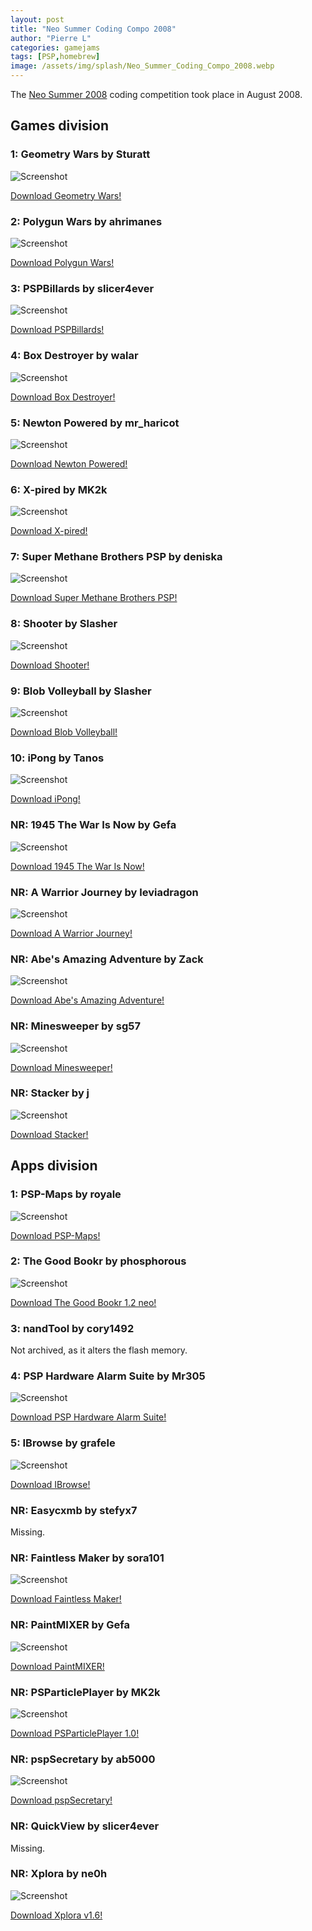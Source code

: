 ```yaml
---
layout: post
title: "Neo Summer Coding Compo 2008"
author: "Pierre L"
categories: gamejams
tags: [PSP,homebrew]
image: /assets/img/splash/Neo_Summer_Coding_Compo_2008.webp
---
```


The [Neo Summer 2008](https://www.neoflash.com/go/index.php/2008/08/22/neo-summer-coding-compo-2008-is-closed-have-67-entries-total/) coding competition took place in August 2008.

## Games division

### 1: Geometry Wars by Sturatt

![Screenshot](https://github.com/PSP-Archive/PSP-Archive.github.io/raw/gh-pages/assets/img/snaps/GWPH00238_00001.webp)

<a href="https://archive.org/details/gwp.-7z">Download Geometry Wars!</a>

### 2: Polygun Wars by ahrimanes

![Screenshot](https://github.com/PSP-Archive/PSP-Archive.github.io/raw/gh-pages/assets/img/snaps/20210808122605.webp)

<a href="https://archive.org/details/polygunwars.-7z">Download Polygun Wars!</a>

### 3: PSPBillards by slicer4ever

![Screenshot](https://github.com/PSP-Archive/PSP-Archive.github.io/raw/gh-pages/assets/img/snaps/PSPB01056_00001.webp)

<a href="https://archive.org/details/pspbillards.-7z">Download PSPBillards!</a>

### 4: Box Destroyer by walar

![Screenshot](https://github.com/PSP-Archive/PSP-Archive.github.io/raw/gh-pages/assets/img/snaps/boxdestroyer.webp)

<a href="https://archive.org/details/box-destroyer.-7z">Download Box Destroyer!</a>

### 5: Newton Powered by mr_haricot

![Screenshot](https://github.com/PSP-Archive/PSP-Archive.github.io/raw/gh-pages/assets/img/snaps/NEWT02632_00000.webp)

<a href="https://archive.org/details/newton-powered-v-0.2a-neoflash.-7z">Download Newton Powered!</a>

### 6: X-pired by MK2k

![Screenshot](https://github.com/PSP-Archive/PSP-Archive.github.io/raw/gh-pages/assets/img/snaps/XPIR00652_00000.webp)

<a href="https://archive.org/details/xpired.7z">Download X-pired!</a>

### 7: Super Methane Brothers PSP by deniska

![Screenshot](https://github.com/PSP-Archive/PSP-Archive.github.io/raw/gh-pages/assets/img/snaps/SMB_00564_00002.webp)

<a href="https://archive.org/details/smb-psp.-7z">Download Super Methane Brothers PSP!</a>

### 8: Shooter by Slasher

![Screenshot](https://github.com/PSP-Archive/PSP-Archive.github.io/raw/gh-pages/assets/img/snaps/shooter-slasher.webp)

<a href="https://archive.org/details/shooter-hb">Download Shooter!</a>

### 9: Blob Volleyball by Slasher

![Screenshot](https://github.com/PSP-Archive/PSP-Archive.github.io/raw/gh-pages/assets/img/snaps/BLOB00535_00000.webp)

<a href="https://archive.org/details/blob-vb-1.7z">Download Blob Volleyball!</a>

### 10: iPong by Tanos

![Screenshot](https://github.com/PSP-Archive/PSP-Archive.github.io/raw/gh-pages/assets/img/snaps/129001152_00000.webp)

<a href="https://archive.org/details/ipong.7z">Download iPong!</a>

### NR: 1945 The War Is Now by Gefa

![Screenshot](https://github.com/PSP-Archive/PSP-Archive.github.io/raw/gh-pages/assets/img/snaps/194501422_00000.webp)

<a href="https://archive.org/details/31945-the-war-is-now-v-1.1.0.7z">Download 1945 The War Is Now!</a>

### NR: A Warrior Journey by leviadragon

![Screenshot](https://github.com/PSP-Archive/PSP-Archive.github.io/raw/gh-pages/assets/img/snaps/AWJH00226_00002.webp)

<a href="https://archive.org/details/awj.-7z">Download A Warrior Journey!</a>

### NR: Abe's Amazing Adventure by Zack

![Screenshot](https://github.com/PSP-Archive/PSP-Archive.github.io/raw/gh-pages/assets/img/snaps/20210808142752.webp)

<a href="https://archive.org/details/abe.7z">Download Abe's Amazing Adventure!</a>

### NR: Minesweeper by sg57

![Screenshot](https://github.com/PSP-Archive/PSP-Archive.github.io/raw/gh-pages/assets/img/snaps/MINE01156_00000.webp)

<a href="https://archive.org/details/minesweeper.-7z">Download Minesweeper!</a>

### NR: Stacker by j

![Screenshot](https://github.com/PSP-Archive/PSP-Archive.github.io/raw/gh-pages/assets/img/snaps/STAC00717_00000.webp)

<a href="https://archive.org/details/stacker.-7z">Download Stacker!</a>

## Apps division

### 1: PSP-Maps by royale

![Screenshot](https://github.com/PSP-Archive/PSP-Archive.github.io/raw/gh-pages/assets/img/snaps/pspmaps.webp)

<a href="https://archive.org/details/psp-maps.-7z">Download PSP-Maps!</a>

### 2: The Good Bookr by phosphorous

![Screenshot](https://github.com/PSP-Archive/PSP-Archive.github.io/raw/gh-pages/assets/img/snaps/GOOD00966_00000.webp)

<a href="https://archive.org/details/goodbookr.7z">Download The Good Bookr 1.2 neo!</a>

### 3: nandTool by cory1492

Not archived, as it alters the flash memory.

### 4: PSP Hardware Alarm Suite by Mr305

![Screenshot](https://github.com/PSP-Archive/PSP-Archive.github.io/raw/gh-pages/assets/img/snaps/HASU00709_00000.webp)

<a href="https://archive.org/details/hardware-alarm-suite-2-7-1730.7z">Download PSP Hardware Alarm Suite!</a>

### 5: IBrowse by grafele

![Screenshot](https://github.com/PSP-Archive/PSP-Archive.github.io/raw/gh-pages/assets/img/snaps/20210628212326.webp)

<a href="https://archive.org/details/iBrowseInstaller.7z">Download IBrowse!</a>

### NR: Easycxmb by stefyx7

Missing.

### NR: Faintless Maker by sora101

![Screenshot](https://github.com/PSP-Archive/PSP-Archive.github.io/raw/gh-pages/assets/img/snaps/PSP02329_00000.webp)

<a href="https://archive.org/details/faintless.-7z">Download Faintless Maker!</a>

### NR: PaintMIXER by Gefa

![Screenshot](https://github.com/PSP-Archive/PSP-Archive.github.io/raw/gh-pages/assets/img/snaps/20210606215056.webp)

<a href="https://archive.org/details/paint-mixer-v-2.3.0.7z">Download PaintMIXER!</a>

### NR: PSParticlePlayer by MK2k

![Screenshot](https://github.com/PSP-Archive/PSP-Archive.github.io/raw/gh-pages/assets/img/snaps/PSPA01604_00001.webp)

<a href="https://archive.org/details/psparticle-player.-7z">Download PSParticlePlayer 1.0!</a>

### NR: pspSecretary by ab5000

![Screenshot](https://github.com/PSP-Archive/PSP-Archive.github.io/raw/gh-pages/assets/img/snaps/PSPS01285_00000.webp)

<a href="https://archive.org/details/pspSecretary.7z">Download pspSecretary!</a>

### NR: QuickView by slicer4ever

Missing.

### NR: Xplora by ne0h

![Screenshot](https://github.com/PSP-Archive/PSP-Archive.github.io/raw/gh-pages/assets/img/snaps/xplora.webp)

<a href="https://archive.org/details/xplora-2-03.7z">Download Xplora v1.6!</a>
